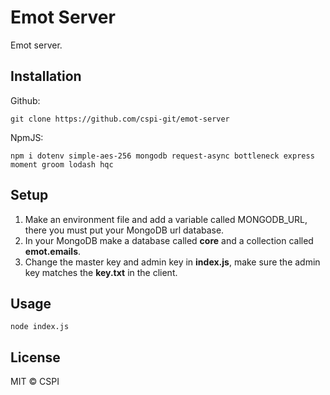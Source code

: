 # Emot Server
Emot server.

## Installation
Github:
```
git clone https://github.com/cspi-git/emot-server
```

NpmJS:
```
npm i dotenv simple-aes-256 mongodb request-async bottleneck express moment groom lodash hqc
```

## Setup
1. Make an environment file and add a variable called MONGODB_URL, there you must put your MongoDB url database.
2. In your MongoDB make a database called **core** and a collection called **emot.emails**.
3. Change the master key and admin key in **index.js**, make sure the admin key matches the **key.txt** in the client.

## Usage
```
node index.js
```

## License
MIT © CSPI